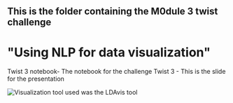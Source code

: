 ## This is the folder containing the M0dule 3 twist challenge

# "Using NLP for data visualization"

Twist 3 notebook- The notebook for the challenge
Twist 3 - This is the slide for the presentation

![Visualization tool used was the LDAvis tool](https://github.com/gno-lit/DSI/blob/main/Module%203/Twist/Pictures/image.png)
